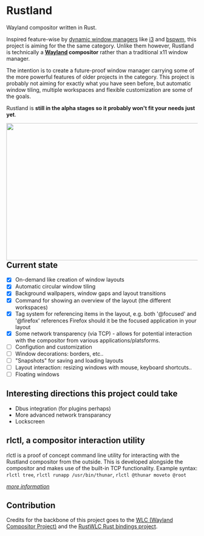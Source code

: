 Rustland
========

  Wayland compositor written in Rust.

Inspired feature-wise by [dynamic window managers](https://en.wikipedia.org/wiki/Dynamic_window_manager) like [i3](https://i3wm.org/) and [bspwm](https://github.com/baskerville/bspwm), this project is aiming for the the same category. Unlike them however, Rustland is technically a **[Wayland](https://wayland.freedesktop.org/) compositor** rather than a traditional x11 window manager. 
  
 The intention is to create a future-proof window manager carrying some of the more powerful features of older projects in the category. This project is probably not aiming for exactly what you have seen before, but automatic window tiling, multiple workspaces and flexible customization are some of the goals.
  
  Rustland is **still in the alpha stages so it probably won't fit your needs just yet**. 

  <img align="right" width="549" height="361" src="https://i.imgur.com/CITMr8c.gif">

Current state 
-------------

 - [x] On-demand like creation of window layouts 
 - [x] Automatic circular window tiling
 - [x] Background wallpapers, window gaps and layout transitions
 - [x] Command for showing an overview of the layout (the different workspaces) 
 - [x] Tag system for referencing items in the layout, e.g. both '@focused' and '@firefox' references Firefox should it be the focused application in your layout
 - [x] Some network transparency (via TCP) - allows for potential interaction with the compositor from various applications/platsforms. 
 - [ ] Configution and customization
 - [ ] Window decorations: borders, etc..
 - [ ] "Snapshots" for saving and loading layouts
 - [ ] Layout interaction: resizing windows with mouse, keyboard shortcuts..
 - [ ] Floating windows

Interesting directions this project could take
----------------------------------------------

* Dbus integration (for plugins perhaps) 
* More advanced network transparancy
* Lockscreen

rlctl, a compositor interaction utility
---------------------------------------

rlctl is a proof of concept command line utility for interacting with the Rustland compositor from the outside. 
This is developed alongside the compositor and makes use of the built-in TCP functionality.
Example syntax: ``rlctl tree``, ``rlctl runapp /usr/bin/thunar``, ``rlctl @thunar moveto @root``
   
[*more information*](https://github.com/perfah/Rustland/wiki/rlctl,-a-compositor-interaction-utility)

Contribution
------------

Credits for the backbone of this project goes to the [WLC (Wayland Compositor Project)](https://github.com/Cloudef/wlc) and the [RustWLC Rust bindings project](https://github.com/Immington-Industries/rust-wlc).
